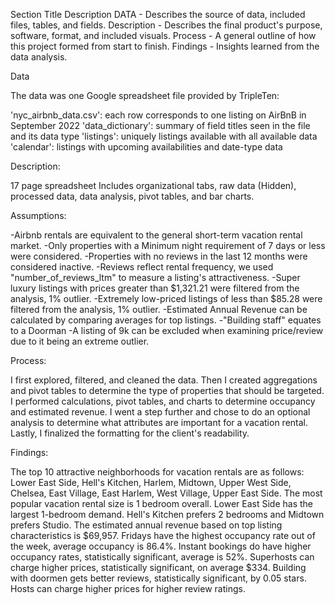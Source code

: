 
Section Title	Description
DATA - Describes the source of data, included files, tables, and fields.
Description -	Describes the final product's purpose, software, format, and included visuals.
Process	- A general outline of how this project formed from start to finish.
Findings - Insights learned from the data analysis.

Data

The data was one Google spreadsheet file provided by TripleTen:

'nyc_airbnb_data.csv': each row corresponds to one listing on AirBnB in September 2022
'data_dictionary': summary of field titles seen in the file and its data type
'listings': uniquely listings available with all available data
'calendar': listings with upcoming availabilities and date-type data

Description:

17 page spreadsheet
Includes organizational tabs, raw data (Hidden), processed data, data analysis, pivot tables, and bar charts.

Assumptions:

-Airbnb rentals are equivalent to the general short-term vacation rental market. -Only properties with a Minimum night requirement of 7 days or less were considered. -Properties with no reviews in the last 12 months were considered inactive. -Reviews reflect rental frequency, we used "number_of_reviews_ltm" to measure a listing's attractiveness. -Super luxury listings with prices greater than $1,321.21 were filtered from the analysis, 1% outlier. -Extremely low-priced listings of less than $85.28 were filtered from the analysis, 1% outlier. -Estimated Annual Revenue can be calculated by comparing averages for top listings. -"Building staff" equates to a Doorman -A listing of 9k can be excluded when examining price/review due to it being an extreme outlier.

Process:

I first explored, filtered, and cleaned the data. Then I created aggregations and pivot tables to determine the type of properties that should be targeted. I performed calculations, pivot tables, and charts to determine occupancy and estimated revenue. I went a step further and chose to do an optional analysis to determine what attributes are important for a vacation rental. Lastly, I finalized the formatting for the client's readability.

Findings:

The top 10 attractive neighborhoods for vacation rentals are as follows: Lower East Side, Hell's Kitchen, Harlem, Midtown, Upper West Side, Chelsea, East Village, East Harlem, West Village, Upper East Side.
The most popular vacation rental size is 1 bedroom overall. Lower East Side has the largest 1-bedroom demand. Hell's Kitchen prefers 2 bedrooms and Midtown prefers Studio.
The estimated annual revenue based on top listing characteristics is $69,957.
Fridays have the highest occupancy rate out of the week, average occupancy is 86.4%.
Instant bookings do have higher occupancy rates, statistically significant, average is 52%.
Superhosts can charge higher prices, statistically significant, on average $334.
Building with doormen gets better reviews, statistically significant, by 0.05 stars.
Hosts can charge higher prices for higher review ratings.
